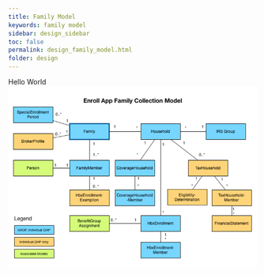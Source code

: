 ```yaml
---
title: Family Model
keywords: family model
sidebar: design_sidebar
toc: false
permalink: design_family_model.html
folder: design
---
```

Hello World
![family](/images/enroll_app_family_collection_model.png)